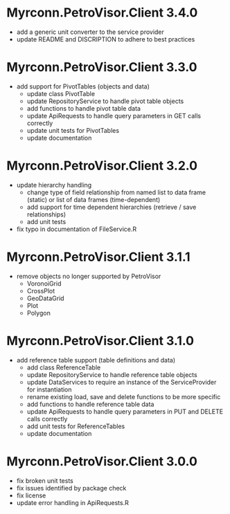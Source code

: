 # Myrconn.PetroVisor.Client 3.4.0

* add a generic unit converter to the service provider
* update README and DISCRIPTION to adhere to best practices

# Myrconn.PetroVisor.Client 3.3.0

* add support for PivotTables (objects and data)
  * update class PivotTable
  * update RepositoryService to handle pivot table objects
  * add functions to handle pivot table data
  * update ApiRequests to handle query parameters in GET calls correctly
  * update unit tests for PivotTables
  * update documentation

# Myrconn.PetroVisor.Client 3.2.0

* update hierarchy handling
  * change type of field relationship from named list to data frame (static) or
  list of data frames (time-dependent)
  * add support for time dependent hierarchies (retrieve / save relationships)
  * add unit tests
* fix typo in documentation of FileService.R

# Myrconn.PetroVisor.Client 3.1.1

* remove objects no longer supported by PetroVisor
  * VoronoiGrid
  * CrossPlot
  * GeoDataGrid
  * Plot
  * Polygon

# Myrconn.PetroVisor.Client 3.1.0

* add reference table support (table definitions and data)
  * add class ReferenceTable
  * update RepositoryService to handle reference table objects
  * update DataServices to require an instance of the ServiceProvider for instantiation
  * rename existing load, save and delete functions to be more specific
  * add functions to handle reference table data
  * update ApiRequests to handle query parameters in PUT and DELETE calls correctly
  * add unit tests for ReferenceTables
  * update documentation

# Myrconn.PetroVisor.Client 3.0.0

* fix broken unit tests
* fix issues identified by package check
* fix license
* update error handling in ApiRequests.R
